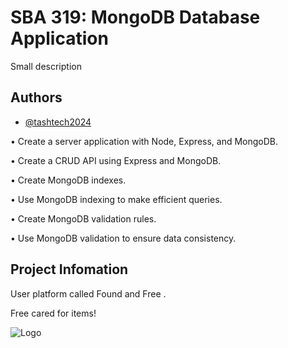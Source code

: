# SBA 319: MongoDB Database Application

Small description


## Authors

- [@tashtech2024](vhttps://github.com/tashtech2024)


• Create a server application with Node, Express, and MongoDB.

• Create a CRUD API using Express and MongoDB.

• Create MongoDB indexes.

• Use MongoDB indexing to make efficient queries.

• Create MongoDB validation rules.

• Use MongoDB validation to ensure data consistency.

## Project Infomation

User platform called Found and Free . 

Free cared for items!

![Logo](https://i.pinimg.com/564x/9e/08/e5/9e08e5e4c780eca2e74e2221602f4d53.jpg)
